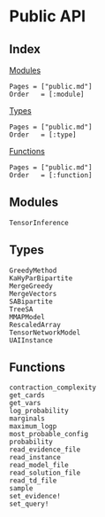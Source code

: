 # Public API

## Index

[Modules](@ref)

```@index
Pages = ["public.md"]
Order   = [:module]
```

[Types](@ref)

```@index
Pages = ["public.md"]
Order   = [:type]
```

[Functions](@ref)

```@index
Pages = ["public.md"]
Order   = [:function]
```

## Modules

```@docs
TensorInference
```

## Types

```@docs
GreedyMethod
KaHyParBipartite
MergeGreedy
MergeVectors
SABipartite
TreeSA
MMAPModel
RescaledArray
TensorNetworkModel
UAIInstance
```

## Functions

```@docs
contraction_complexity
get_cards
get_vars
log_probability
marginals
maximum_logp
most_probable_config
probability
read_evidence_file
read_instance
read_model_file
read_solution_file
read_td_file
sample
set_evidence!
set_query!
```
